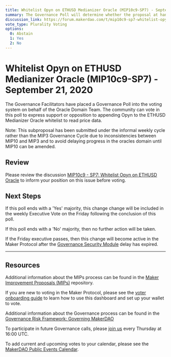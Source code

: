 ```yaml
---
title: Whitelist Opyn on ETHUSD Medianizer Oracle (MIP10c9-SP7) - September 21, 2020
summary: The Governance Poll will determine whether the proposal at hand will proceed to an Executive Vote.
discussion_link: https://forum.makerdao.com/t/mip10c9-sp7-whitelist-opyn-on-ethusd-oracle/4061
vote_type: Plurality Voting
options:
  0: Abstain
  1: Yes
  2: No
---
```


# Whitelist Opyn on ETHUSD Medianizer Oracle (MIP10c9-SP7) - September 21, 2020

The Governance Facilitators have placed a Governance Poll into the voting system on behalf of the Oracle Domain Team. The community can vote in this poll to express support or opposition to appending Opyn to the ETHUSD Medianizer Oracle whitelist to read price data.

Note: This subproposal has been submitted under the informal weekly cycle rather than the MIP3 Governance Cycle due to inconsistencies between MIP10 and MIP3 and to avoid delaying progress in the oracles domain until MIP10 can be amended.

## Review

Please review the discussion [MIP10c9 - SP7: Whitelist Opyn on ETHUSD Oracle](https://forum.makerdao.com/t/mip10c9-sp7-whitelist-opyn-on-ethusd-oracle/4061) to inform your position on this issue before voting.

## Next Steps

If this poll ends with a 'Yes' majority, this change change will be included in the weekly Executive Vote on the Friday following the conclusion of this poll.

If this poll ends with a 'No' majority, then no further action will be taken.

If the Friday executive passes, then this change will become active in the Maker Protocol after the [Governance Security Module](https://forum.makerdao.com/tag/govsec-module) delay has expired.

---

## Resources

Additional information about the MIPs process can be found in the [Maker Improvement Proposals (MIPs)](https://github.com/makerdao/mips) repository.

If you are new to voting in the Maker Protocol, please see the [voter onboarding guide](https://community-development.makerdao.com/onboarding/voter-onboarding) to learn how to use this dashboard and set up your wallet to vote.

Additional information about the Governance process can be found in the [Governance Risk Framework: Governing MakerDAO](https://community-development.makerdao.com/governance/governance-risk-framework)

To participate in future Governance calls, please [join us](https://community-development.makerdao.com/governance/governance-and-risk-meetings) every Thursday at 16:00 UTC.

To add current and upcoming votes to your calendar, please see the [MakerDAO Public Events Calendar](https://calendar.google.com/calendar/embed?src=makerdao.com_3efhm2ghipksegl009ktniomdk%40group.calendar.google.com&ctz=America%2FLos_Angeles).
